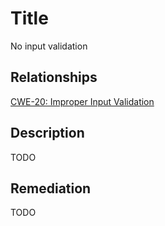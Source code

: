 # Title 
No input validation

## Relationships 
[CWE-20: Improper Input Validation](https://cwe.mitre.org/data/definitions/20.html)

## Description  
TODO

## Remediation
TODO